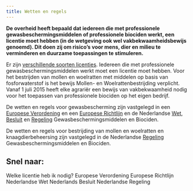 ```yaml
---
title: Wetten en regels
---
```


**De overheid heeft bepaald dat iedereen die met professionele gewasbeschermingsmiddelen of professionele biociden werkt, een licentie moet hebben (in de wetgeving ook wel vakbekwaamheidsbewijs genoemd). Dit doen zij om risico’s voor mens, dier en milieu te verminderen en duurzame toepassingen te stimuleren.**

Er zijn [verschillende soorten licenties](/licenties/welke-licenties-zijn-er). Iedereen die met professionele gewasbeschermingsmiddelen werkt moet een licentie moet hebben. Voor het bestrijden van mollen en woelratten met middelen op basis van fosforwaterstof is het bewijs Mollen- en Woelrattenbestrijding verplicht. Vanaf 1 juli 2015 heeft elke agrariër een bewijs van vakbekwaamheid nodig voor het toepassen van professionele biociden op het eigen bedrijf.

De wetten en regels voor gewasbescherming zijn vastgelegd in een [Europese Verordening](https://eur-lex.europa.eu/legal-content/NL/TXT/HTML/?uri=CELEX:32009R1107&from=NL) en een [Europese Richtlijn](https://eur-lex.europa.eu/legal-content/NL/TXT/?uri=CELEX:32009L0128) en de Nederlandse [Wet](http://wetten.overheid.nl/BWBR0021670/2018-02-17), [Besluit](http://wetten.overheid.nl/BWBR0022530/2017-11-01) en [Regeling](http://wetten.overheid.nl/BWBR0022545/2018-01-01) Gewasbeschermingsmiddelen en Biociden.

De wetten en regels voor bestrijding van mollen en woelratten en knaagdierbeheersing zijn vastgelegd in de Nederlandse [Regeling](http://wetten.overheid.nl/BWBR0022545/2018-01-01) Gewasbeschermingsmiddelen en Biociden.

## Snel naar:

<link-container>
<link-button to="/licenties/welke-licentie-heb-ik-nodig">Welke licentie heb ik nodig?</link-button>
<link-button to="https://eur-lex.europa.eu/legal-content/NL/TXT/HTML/?uri=CELEX:32009R1107&from=NL">Europese Verordening</link-button>
<link-button to="https://eur-lex.europa.eu/legal-content/NL/TXT/?uri=CELEX:32009L0128">Europese Richtlijn</link-button>
<link-button to="http://wetten.overheid.nl/BWBR0021670/2018-02-17">Nederlandse Wet</link-button>
<link-button to="/licenties/wetten-en-regels/nederlands-besluit">Nederlands Besluit</link-button>
<link-button to="http://wetten.overheid.nl/BWBR0022545/2018-01-01">Nederlandse Regeling</link-button>
</link-container>
